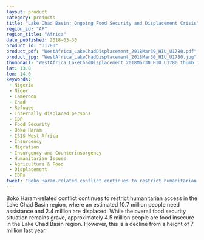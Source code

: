 ```yaml
---
layout: product
category: products
title: "Lake Chad Basin: Ongoing Food Security and Displacement Crisis"
region_id: "AF" 
region_title: "Africa"
date_published: 2018-03-30
product_id: "U1780"
product_pdf: "WestAfrica_LakeChadDisplacement_2018Mar30_HIU_U1780.pdf"
product_jpg: "WestAfrica_LakeChadDisplacement_2018Mar30_HIU_U1780.jpg"
thumbnail: "WestAfrica_LakeChadDisplacement_2018Mar30_HIU_U1780_thumb.jpg"
lat: 13.0
lon: 14.0
keywords:
 - Nigeria
 - Niger
 - Cameroon
 - Chad
 - Refugee
 - Internally displaced persons
 - IDP
 - Food Security
 - Boko Haram
 - ISIS-West Africa
 - Insurgency
 - Migration
 - Insurgency and Counterinsurgency
 - Humanitarian Issues
 - Agriculture & Food
 - Displacement
 - IDPs
tweet: "Boko Haram-related conflict continues to restrict humanitarian access in the Lake Chad Basin region, where an estimated 10.7 million people need assistance and 2.4 million are displaced."
---
```

Boko Haram-related conflict continues to restrict humanitarian access in the Lake Chad Basin region, where an estimated 10.7 million people need assistance and 2.4 million are displaced. While the overall food security situation remains grave, approximately 4.5 million people are food insecure in the Lake Chad Basin region. However, this is a decline from a height of 7 million last year.  
